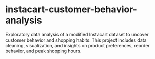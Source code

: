 # instacart-customer-behavior-analysis
Exploratory data analysis of a modified Instacart dataset to uncover customer behavior and shopping habits. This project includes data cleaning, visualization, and insights on product preferences, reorder behavior, and peak shopping hours.
